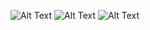 ![Alt Text](https://cdn.discordapp.com/attachments/600646864907403264/924773713902178304/unknown.png)
![Alt Text](https://cdn.discordapp.com/attachments/578491782799818752/925041369070845982/quadtree.gif)
![Alt Text](https://cdn.discordapp.com/attachments/578491782799818752/925045997774729266/quadtree2.gif)